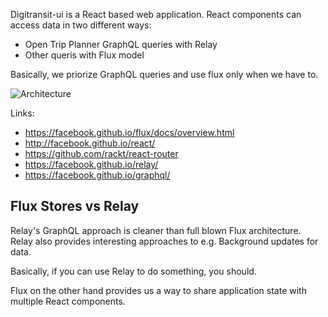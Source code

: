 Digitransit-ui is a React based web application. React components can access data in two different ways:
* Open Trip Planner GraphQL queries with Relay
* Other queris with Flux model

Basically, we priorize GraphQL queries and use flux only when we have to.

![Architecture](https://raw.githubusercontent.com/HSLdevcom/digitransit-ui/docs/docs/images/architecture.png)

Links:
* https://facebook.github.io/flux/docs/overview.html
* http://facebook.github.io/react/
* https://github.com/rackt/react-router
* https://facebook.github.io/relay/
* https://facebook.github.io/graphql/

## Flux Stores vs Relay

Relay's GraphQL approach is cleaner than full blown Flux architecture. Relay also provides interesting approaches to e.g. Background updates for data.

Basically, if you can use Relay to do something, you should.

Flux on the other hand provides us a way to share application state with multiple React components.
